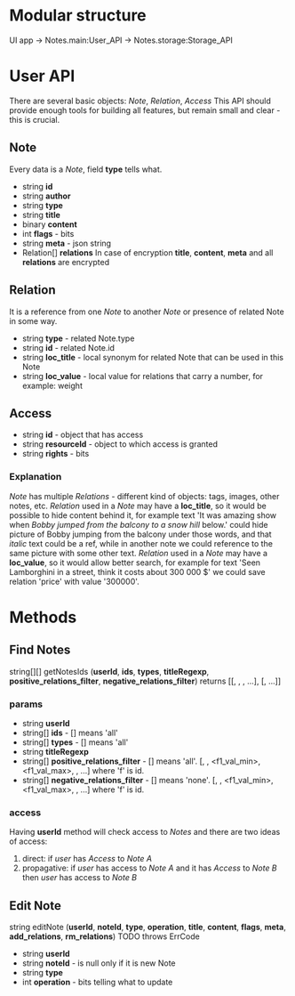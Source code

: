 # Modular structure
UI app -> Notes.main:User_API -> Notes.storage:Storage_API

# User API
There are several basic objects: *Note*, *Relation*, *Access*
This API should provide enough tools for building all features, but remain small and clear - this is crucial.

## Note
Every data is a *Note*, field **type** tells what.
* string **id**
* string **author**
* string **type**
* string **title**
* binary **content**
* int **flags** - bits <is content=binary utf8><is all data encrypted>
* string **meta** - json string
* Relation[] **relations**
In case of encryption **title**, **content**, **meta** and all **relations** are encrypted  

## Relation
It is a reference from one *Note* to another *Note* or presence of related Note in some way.
* string **type** - related Note.type
* string **id** - related Note.id
* string **loc_title** - local synonym for related Note that can be used in this Note
* string **loc_value** - local value for relations that carry a number, for example: weight

## Access
* string **id** - object that has access
* string **resourceId** - object to which access is granted
* string **rights** - bits <create access><remove><write><read>

### Explanation
*Note* has multiple *Relations* - different kind of objects: tags, images, other notes, etc.
*Relation* used in a *Note* may have a **loc_title**, so it would be possible to hide content behind it, for example text 'It was amazing show when _Bobby jumped from the balcony to a snow hill_ below.' could hide picture of Bobby jumping from the balcony under those words, and that _italic_ text could be a ref, while in another note we could reference to the same picture with some other text.
*Relation* used in a *Note* may have a **loc_value**, so it would allow better search, for example for text 'Seen Lamborghini in a street, think it costs about 300 000 $' we could save relation 'price' with value '300000'.

# Methods

## Find Notes
string[][] getNotesIds (**userId**, **ids**, **types**, **titleRegexp**, **positive_relations_filter**, **negative_relations_filter**)
returns [[<type1>, <id1>, <id2>, ...], [<type2>, ...]]
### params
* string **userId**
* string[] **ids** - [] means 'all'
* string[] **types** - [] means 'all'
* string **titleRegexp**
* string[] **positive_relations_filter** - [] means 'all'. [<type>, <f1>, <f1_val_min>, <f1_val_max>, <f2>, ...] where 'f<N>' is id.
* string[] **negative_relations_filter** - [] means 'none'. [<type>, <f1>, <f1_val_min>, <f1_val_max>, <f2>, ...] where 'f<N>' is id.
### access
Having **userId** method will check access to *Notes* and there are two ideas of access:
1. direct: if *user* has *Access* to *Note A*
2. propagative: if *user* has access to *Note A* and it has *Access* to *Note B* then *user* has access to *Note B*

## Edit Note
string editNote (**userId**, **noteId**, **type**, **operation**, **title**, **content**, **flags**, **meta**, **add_relations**, **rm_relations**)
TODO throws ErrCode
* string **userId**
* string **noteId** - is null only if it is new Note
* string **type**
* int **operation** - bits telling what to update <relations><meta><flags><content><title><delete>
* string **title**
* binary **content**
* int **flags**
* string **meta**
* string[] **add_relations** - [<type1>, <id1>, <loc_title1>, <loc_value1>, <type2>, ...] length = 4*N
* string[] **rm_relations** - [<type1>, <id1>, <type2>, ...] length = 2*N

## Get Access
int getAccess (**userId**, **noteIdA**, **noteIdB**)
returns bits <create access><remove><write><read>
* string **userId**
* string **noteIdA** - note with access
* string **noteIdB** - resource note

## Edit Access
editAccess (**userId**, **noteIdA**, **noteIdB**, **rights**)
TODO throws ErrCode
User gives *Note A* access to *Note B*, only if user has access 'create' to *Note B*
* string **userId**
* string **noteIdA** - note with access
* string **noteIdB** - resource note
* string **rights** - bits <create access><remove><write><read>

# Example scenarios
## Adding note with inline tags and a file
1. User
    1. writes title 'Dalmatin'
    2. writes text 'Seen a #dog in a #park today'
    3. loads a picture
    4. presses 'save'
2. App
    1. finds tags in text 'dog' and 'park'
    2. finds tag 'park' that is [parkTagId, 'park']
    ```
    getNotesIds(userId, [], ['tag'], 'park', [], [])
    or
    getNotesIds(userId, [], ['tag'], '^park$', [], [])
    ```
    3. creates tag
    ```
    dogTagId = editNote(
        userId,
        null,
        'tag',
        111110,
        'dog',
        <binary dog text>,
        10,
        dogTagMeta,
        [],
        []
    )
    ```
    4. creates image
    ```
    dogImageId = editFile(
        userId,
        null,
        'image',
        111110,
        dogImageTitle,
        <binary image content>,
        00,
        dogImageMeta,
        [],
        []
    )
    ```
    5. creates note with relations
    ```
    dogNoteId = editNote(
        userId,
        null,
        'note',
        111110,
        'Dalmatin',
        <binary note text>,
        10,
        newNoteMeta,
        ['tag', dogTagId, 'dog', null, 'tag', parkTagId, 'park', null],
        []
    )
    ```

## Renaming a tag
When user renames tag 'dog' to 'dogs' in list of tags record [dogTagId, 'dog'] changes to [dogTagId, 'dogs']. It allows existing inline tags remain same and be used more times in a note where they are already present. In notes without tag 'dog' user now will be able to use tag 'dogs'.

# Questions
Author - set on create
Access rights -
C++ compatible API -
